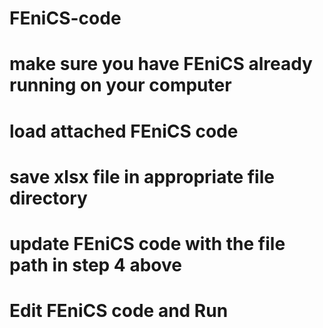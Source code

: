 # FEniCS-code
# make sure you have FEniCS already running on your computer
# load attached FEniCS code
# save xlsx file in appropriate file directory
# update FEniCS code with the file path  in step 4 above
# Edit FEniCS code and Run
